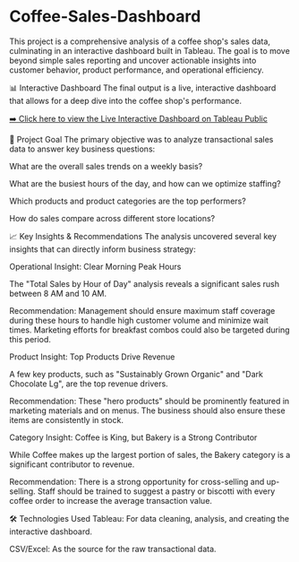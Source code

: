 # Coffee-Sales-Dashboard
This project is a comprehensive analysis of a coffee shop's sales data, culminating in an interactive dashboard built in Tableau. The goal is to move beyond simple sales reporting and uncover actionable insights into customer behavior, product performance, and operational efficiency.

📊 Interactive Dashboard
The final output is a live, interactive dashboard that allows for a deep dive into the coffee shop's performance.

[➡️ Click here to view the Live Interactive Dashboard on Tableau Public]((https://public.tableau.com/views/Coffee_Sales_17557607157850/Dashboard1?:language=en-US&:sid=&:redirect=auth&:display_count=n&:origin=viz_share_link))

🎯 Project Goal
The primary objective was to analyze transactional sales data to answer key business questions:

What are the overall sales trends on a weekly basis?

What are the busiest hours of the day, and how can we optimize staffing?

Which products and product categories are the top performers?

How do sales compare across different store locations?

📈 Key Insights & Recommendations
The analysis uncovered several key insights that can directly inform business strategy:

Operational Insight: Clear Morning Peak Hours

The "Total Sales by Hour of Day" analysis reveals a significant sales rush between 8 AM and 10 AM.

Recommendation: Management should ensure maximum staff coverage during these hours to handle high customer volume and minimize wait times. Marketing efforts for breakfast combos could also be targeted during this period.

Product Insight: Top Products Drive Revenue

A few key products, such as "Sustainably Grown Organic" and "Dark Chocolate Lg", are the top revenue drivers.

Recommendation: These "hero products" should be prominently featured in marketing materials and on menus. The business should also ensure these items are consistently in stock.

Category Insight: Coffee is King, but Bakery is a Strong Contributor

While Coffee makes up the largest portion of sales, the Bakery category is a significant contributor to revenue.

Recommendation: There is a strong opportunity for cross-selling and up-selling. Staff should be trained to suggest a pastry or biscotti with every coffee order to increase the average transaction value.

🛠️ Technologies Used
Tableau: For data cleaning, analysis, and creating the interactive dashboard.

CSV/Excel: As the source for the raw transactional data.
